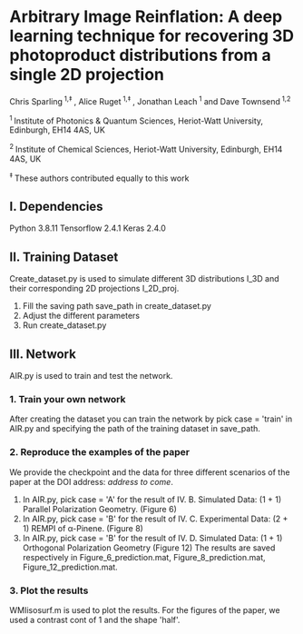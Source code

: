 

# Arbitrary Image Reinflation: A deep learning technique for recovering 3D photoproduct distributions from a single 2D projection

Chris Sparling<sup> 1,‡ </sup>, Alice Ruget<sup> 1,‡ </sup>, Jonathan Leach<sup> 1</sup> and Dave Townsend<sup> 1,2 </sup>

<sup> 1 </sup> Institute of Photonics & Quantum Sciences, Heriot-Watt University, Edinburgh, EH14 4AS, UK

<sup> 2 </sup> Institute of Chemical Sciences, Heriot-Watt University, Edinburgh, EH14 4AS, UK

<sup> ‡ </sup> These authors contributed equally to this work


## I. Dependencies 
Python 3.8.11
Tensorflow 2.4.1
Keras 2.4.0

## II. Training Dataset
Create_dataset.py is used to simulate different 3D distributions I_3D and their corresponding 2D projections I_2D_proj.  
1. Fill the saving path save_path in create_dataset.py
2. Adjust the different parameters 
3. Run create_dataset.py

## III. Network 
AIR.py is used to train and test the network. 

### 1. Train your own network
After creating the dataset you can train the network by pick case = 'train' in AIR.py and specifying the path of the training dataset in save_path. 

### 2. Reproduce the examples of the paper
We provide the checkpoint and the data for three different scenarios of the paper at the DOI address: *address to come*. 

1. In AIR.py, pick case = 'A' for the result of IV. B. Simulated Data: (1 + 1) Parallel Polarization Geometry. (Figure 6)
2. In AIR.py, pick case = 'B' for the result of IV. C. Experimental Data: (2 + 1) REMPI of α-Pinene. (Figure 8)
3. In AIR.py, pick case = 'B' for the result of IV. D. Simulated Data: (1 + 1) Orthogonal Polarization Geometry (Figure 12)	
The results are saved respectively in Figure_6_prediction.mat, Figure_8_prediction.mat, Figure_12_prediction.mat. 

### 3. Plot the results
WMIisosurf.m is used to plot the results. For the figures of the paper, we used a contrast cont of 1 and the shape 'half'.
